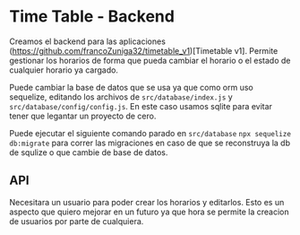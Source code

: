 # Time Table - Backend

Creamos el backend para las aplicaciones (https://github.com/francoZuniga32/timetable_v1)[Timetable v1]. Permite gestionar los horarios de forma que pueda cambiar el horario o el estado de cualquier horario ya cargado. 

Puede cambiar la base de datos que se usa ya que como orm uso sequelize, editando los archivos de `src/database/index.js` y `src/database/config/config.js`.
En este caso usamos sqlite para evitar tener que legantar un proyecto de cero.

Puede ejecutar el siguiente comando parado en `src/database` `npx sequelize db:migrate` para correr las migraciones en caso de que se reconstruya la db de squlize o que cambie de base de datos.

## API

Necesitara un usuario para poder crear los horarios y editarlos. Esto es un aspecto que quiero mejorar en un futuro ya que hora se permite la creacion de usuarios por parte de cualquiera.

